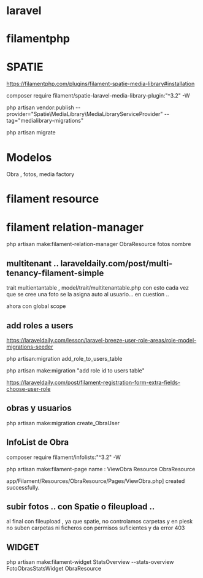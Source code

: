# laravel 
# filamentphp 

# SPATIE
https://filamentphp.com/plugins/filament-spatie-media-library#installation

composer require filament/spatie-laravel-media-library-plugin:"^3.2" -W


php artisan vendor:publish --provider="Spatie\MediaLibrary\MediaLibraryServiceProvider" --tag="medialibrary-migrations"

php artisan migrate 

# Modelos 

Obra , fotos, media 
factory 

# filament resource 

# filament relation-manager
php artisan make:filament-relation-manager ObraResource fotos nombre



## multitenant .. laraveldaily.com/post/multi-tenancy-filament-simple 

trait multientantable , model/trait/multitenantable.php
con esto cada vez que se cree una foto se la asigna auto al usuario... en cuestion ..

ahora con global scope 


## add roles a users 

https://laraveldaily.com/lesson/laravel-breeze-user-role-areas/role-model-migrations-seeder



php artisan:migration add_role_to_users_table

php artisan make:migration "add role id to users table"



https://laraveldaily.com/post/filament-registration-form-extra-fields-choose-user-role


## obras y usuarios 


php artisan make:migration create_ObraUser


## InfoList de Obra 
composer require filament/infolists:"^3.2" -W



php artisan make:filament-page 
name : ViewObra
Resource ObraResource 



app/Filament/Resources/ObraResource/Pages/ViewObra.php] created successfully.  

## subir fotos .. con Spatie o fileupload .. 
al final con fileupload , ya que spatie, no controlamos carpetas y en plesk no suben carpetas ni ficheros con permisos suficientes y da error 403


## WIDGET 
php artisan make:filament-widget StatsOverview --stats-overview
FotoObrasStatsWidget 
ObraResource
